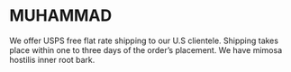 # MUHAMMAD
We offer USPS free flat rate shipping to our U.S clientele. Shipping takes place within one to three days of the order’s placement. We have mimosa hostilis inner root bark. 
